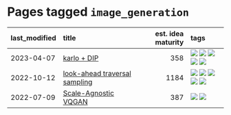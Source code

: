 # Pages tagged `image_generation`

|last_modified|title|est. idea maturity|tags
|:---|:---|---:|:---|
|2023-04-07|[karlo + DIP](../karlo-dip.md)|358|[![](https://img.shields.io/badge/tag-deepimageprior-82d6e)](../tags/deepimageprior.md) [![](https://img.shields.io/badge/tag-experimental-869bd0)](../tags/experimental.md) [![](https://img.shields.io/badge/tag-image_generation-752fd7)](../tags/image_generation.md) [![](https://img.shields.io/badge/tag-prior-9c3a4a)](../tags/prior.md) [![](https://img.shields.io/badge/tag-wip-5d9a82)](../tags/wip.md)|
|2022-10-12|[look-ahead traversal sampling](../look-ahead-traversal-sampling.md)|1184|[![](https://img.shields.io/badge/tag-MCMC-77485f)](../tags/MCMC.md) [![](https://img.shields.io/badge/tag-animation-35d420)](../tags/animation.md) [![](https://img.shields.io/badge/tag-control-e839f4)](../tags/control.md) [![](https://img.shields.io/badge/tag-experimental-869bd0)](../tags/experimental.md) [![](https://img.shields.io/badge/tag-image_generation-752fd7)](../tags/image_generation.md)|
|2022-07-09|[Scale-Agnostic VQGAN](../scale-agnostic_VQGAN.md)|387|[![](https://img.shields.io/badge/tag-experimental-869bd0)](../tags/experimental.md) [![](https://img.shields.io/badge/tag-image_generation-752fd7)](../tags/image_generation.md)|